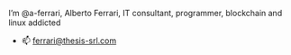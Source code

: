  I’m @a-ferrari, Alberto Ferrari, IT consultant, programmer, blockchain and linux addicted

- 📫 ferrari@thesis-srl.com

<!---
a-ferrari/a-ferrari is a ✨ special ✨ repository because its `README.md` (this file) appears on your GitHub profile.
You can click the Preview link to take a look at your changes.
--->
